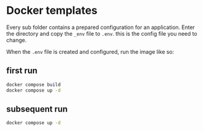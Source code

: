 # Docker templates

Every sub folder contains a prepared configuration for an application. Enter the 
directory and copy the `_env` file to `.env`. this is the config file you 
need to change.

When the `.env` file is created and configured, run the image like so:

## first run

```bash
docker compose build
docker compose up -d
```

## subsequent run
```bash
docker compose up -d
```
